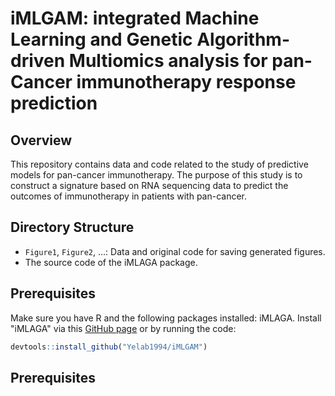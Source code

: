 # iMLGAM: integrated Machine Learning and Genetic Algorithm-driven Multiomics analysis for pan-Cancer immunotherapy response prediction

## Overview

This repository contains data and code related to the study of predictive models for pan-cancer immunotherapy. The purpose of this study is to construct a signature based on RNA sequencing data to predict the outcomes of immunotherapy in patients with pan-cancer.

## Directory Structure

- `Figure1`, `Figure2`, ...: Data and original code for saving generated figures.
- The source code of the iMLAGA package.

## Prerequisites

Make sure you have R and the following packages installed: iMLAGA. Install "iMLAGA" via this [GitHub page](https://github.com/Yelab1994/iMLAGA) or by running the code:

```R
devtools::install_github("Yelab1994/iMLGAM")
```

## Prerequisites
